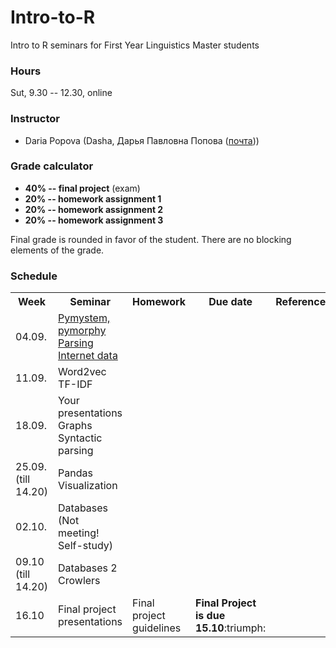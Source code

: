 # Intro-to-R

Intro to R seminars for First Year Linguistics Master students

### Hours

Sut, 9.30 -- 12.30, online

### Instructor
* Daria Popova (Dasha, Дарья Павловна Попова ([почта](mailto:daschapopowa@gmail.com)))

### Grade calculator
* **40% -- final project** (exam)
* **20% -- homework assignment 1** 
* **20% -- homework assignment 2** 
* **20% -- homework assignment 3** 

Final grade is rounded in favor of the student. There are no blocking elements of the grade.

### Schedule
<table>
  <tr>
    <th>Week</th>
    <th>Seminar</th>
    <th>Homework</th>
    <th>Due date</th>
    <th>Reference</th>
  </tr>
   <tr>
    <td>04.09.</td>
    <td><a href="https://github.com/dashapopova/Data-Analysis-Python-II/blob/main/03.09/PPSem1.ipynb">Pymystem, pymorphy</a><br>
    <a href="https://github.com/dashapopova/Data-Analysis-Python-II/blob/main/03.09/PPSem2.ipynb">Parsing Internet data</a></td>
    <td></td>
    <td></td>
    <td>
    </td>
  </tr>
  <tr>
    <td>11.09.</td>
    <td>Word2vec<br>
      TF-IDF
    </td>
    <td></td>
    <td></td>
    <td>
    </td>
  </tr>
    <td>18.09.</td>
    <td>Your presentations<br>
       Graphs<br>
      Syntactic parsing</td>
    <td></td>
    <td></td>
    <td></td>
   </tr>
    <tr>
    <td>25.09. (till 14.20)</td>
    <td>Pandas<br>
      Visualization</td>
    <td></td>
    <td></td>
    <td>
  </td>
  </tr>
    <tr>
    <td>02.10.</td>
    <td>Databases (Not meeting! Self-study)
  </td>
    <td></td>
    <td></td>
    <td></td>
  </tr>
    <tr>
    <td>09.10 (till 14.20)</td>
    <td>
     Databases 2 <br>
     Crowlers
  </td>
    <td></td>
  <td></td>
    <td></td>
  </tr>
    <tr>
    <td>16.10</td>
    <td>
      Final project presentations
  </td>
    <td>Final project guidelines</td>
    <td><b>Final Project is due 15.10</b>:triumph:</td>
    <td></td>
  </tr>
  </tr>
</table>
